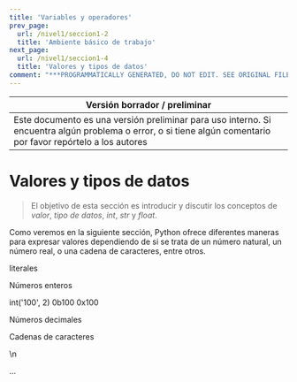 ```yaml
---
title: 'Variables y operadores'
prev_page:
  url: /nivel1/seccion1-2
  title: 'Ambiente básico de trabajo'
next_page:
  url: /nivel1/seccion1-4
  title: 'Valores y tipos de datos'
comment: "***PROGRAMMATICALLY GENERATED, DO NOT EDIT. SEE ORIGINAL FILES IN /content***"
---
```

Versión borrador / preliminar |
-------------------|
Este documento es una versión preliminar para uso interno. Si encuentra algún problema o error, o si tiene algún comentario por favor repórtelo a los autores|


# Valores y tipos de datos

> El objetivo de esta sección es introducir y discutir los conceptos de  *valor*, *tipo de datos*, *int*, *str* y *float*.


 Como veremos en la siguiente sección, Python ofrece diferentes maneras para expresar valores dependiendo de si se trata de un número natural, un número real, o una cadena de caracteres, entre otros.

literales


Números enteros

int('100', 2)
0b100
0x100


Números decimales


Cadenas de caracteres


\n




...